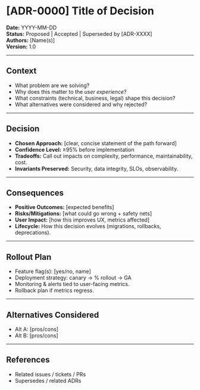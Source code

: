 # [ADR-0000] Title of Decision

**Date:** YYYY-MM-DD  
**Status:** Proposed | Accepted | Superseded by [ADR-XXXX]  
**Authors:** [Name(s)]  
**Version:** 1.0

---

## Context

- What problem are we solving?  
- Why does this matter to the *user experience*?  
- What constraints (technical, business, legal) shape this decision?  
- What alternatives were considered and why rejected?

---

## Decision

- **Chosen Approach:** [clear, concise statement of the path forward]  
- **Confidence Level:** ≥95% before implementation  
- **Tradeoffs:** Call out impacts on complexity, performance, maintainability, cost.  
- **Invariants Preserved:** Security, data integrity, SLOs, observability.

---

## Consequences

- **Positive Outcomes:** [expected benefits]  
- **Risks/Mitigations:** [what could go wrong + safety nets]  
- **User Impact:** [how this improves UX, metrics affected]  
- **Lifecycle:** How this decision evolves (migrations, rollbacks, deprecations).  

---

## Rollout Plan

- Feature flag(s): [yes/no, name]  
- Deployment strategy: canary → % rollout → GA  
- Monitoring & alerts tied to user-facing metrics.  
- Rollback plan if metrics regress.

---

## Alternatives Considered

- Alt A: [pros/cons]  
- Alt B: [pros/cons]  

---

## References

- Related issues / tickets / PRs  
- Supersedes / related ADRs  